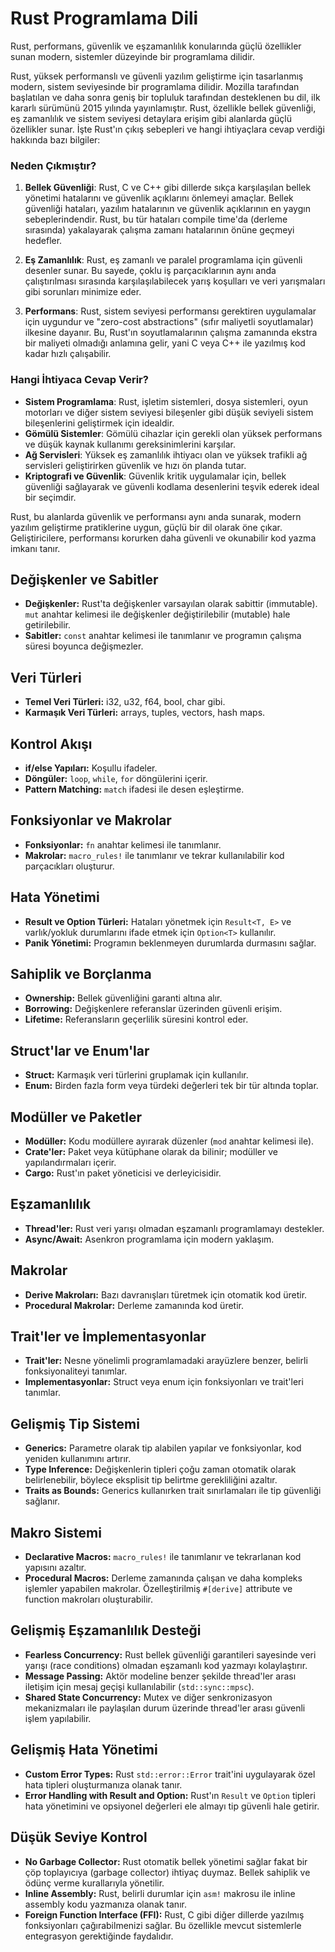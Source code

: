 # Rust Programlama Dili

Rust, performans, güvenlik ve eşzamanlılık konularında güçlü özellikler sunan modern, sistemler düzeyinde bir programlama dilidir.

Rust, yüksek performanslı ve güvenli yazılım geliştirme için tasarlanmış modern, sistem seviyesinde bir programlama dilidir. Mozilla tarafından başlatılan ve daha sonra geniş bir topluluk tarafından desteklenen bu dil, ilk kararlı sürümünü 2015 yılında yayınlamıştır. Rust, özellikle bellek güvenliği, eş zamanlılık ve sistem seviyesi detaylara erişim gibi alanlarda güçlü özellikler sunar. İşte Rust'ın çıkış sebepleri ve hangi ihtiyaçlara cevap verdiği hakkında bazı bilgiler:

### Neden Çıkmıştır?

1. **Bellek Güvenliği**: Rust, C ve C++ gibi dillerde sıkça karşılaşılan bellek yönetimi hatalarını ve güvenlik açıklarını önlemeyi amaçlar. Bellek güvenliği hataları, yazılım hatalarının ve güvenlik açıklarının en yaygın sebeplerindendir. Rust, bu tür hataları compile time'da (derleme sırasında) yakalayarak çalışma zamanı hatalarının önüne geçmeyi hedefler.

2. **Eş Zamanlılık**: Rust, eş zamanlı ve paralel programlama için güvenli desenler sunar. Bu sayede, çoklu iş parçacıklarının aynı anda çalıştırılması sırasında karşılaşılabilecek yarış koşulları ve veri yarışmaları gibi sorunları minimize eder.

3. **Performans**: Rust, sistem seviyesi performansı gerektiren uygulamalar için uygundur ve "zero-cost abstractions" (sıfır maliyetli soyutlamalar) ilkesine dayanır. Bu, Rust'ın soyutlamalarının çalışma zamanında ekstra bir maliyeti olmadığı anlamına gelir, yani C veya C++ ile yazılmış kod kadar hızlı çalışabilir.

### Hangi İhtiyaca Cevap Verir?

- **Sistem Programlama**: Rust, işletim sistemleri, dosya sistemleri, oyun motorları ve diğer sistem seviyesi bileşenler gibi düşük seviyeli sistem bileşenlerini geliştirmek için idealdir.
- **Gömülü Sistemler**: Gömülü cihazlar için gerekli olan yüksek performans ve düşük kaynak kullanımı gereksinimlerini karşılar.
- **Ağ Servisleri**: Yüksek eş zamanlılık ihtiyacı olan ve yüksek trafikli ağ servisleri geliştirirken güvenlik ve hızı ön planda tutar.
- **Kriptografi ve Güvenlik**: Güvenlik kritik uygulamalar için, bellek güvenliği sağlayarak ve güvenli kodlama desenlerini teşvik ederek ideal bir seçimdir.

Rust, bu alanlarda güvenlik ve performansı aynı anda sunarak, modern yazılım geliştirme pratiklerine uygun, güçlü bir dil olarak öne çıkar. Geliştiricilere, performansı korurken daha güvenli ve okunabilir kod yazma imkanı tanır.



## Değişkenler ve Sabitler

- **Değişkenler:** Rust'ta değişkenler varsayılan olarak sabittir (immutable). `mut` anahtar kelimesi ile değişkenler değiştirilebilir (mutable) hale getirilebilir.
- **Sabitler:** `const` anahtar kelimesi ile tanımlanır ve programın çalışma süresi boyunca değişmezler.

## Veri Türleri

- **Temel Veri Türleri:** i32, u32, f64, bool, char gibi.
- **Karmaşık Veri Türleri:** arrays, tuples, vectors, hash maps.

## Kontrol Akışı

- **if/else Yapıları:** Koşullu ifadeler.
- **Döngüler:** `loop`, `while`, `for` döngülerini içerir.
- **Pattern Matching:** `match` ifadesi ile desen eşleştirme.

## Fonksiyonlar ve Makrolar

- **Fonksiyonlar:** `fn` anahtar kelimesi ile tanımlanır.
- **Makrolar:** `macro_rules!` ile tanımlanır ve tekrar kullanılabilir kod parçacıkları oluşturur.

## Hata Yönetimi

- **Result ve Option Türleri:** Hataları yönetmek için `Result<T, E>` ve varlık/yokluk durumlarını ifade etmek için `Option<T>` kullanılır.
- **Panik Yönetimi:** Programın beklenmeyen durumlarda durmasını sağlar.

## Sahiplik ve Borçlanma

- **Ownership:** Bellek güvenliğini garanti altına alır.
- **Borrowing:** Değişkenlere referanslar üzerinden güvenli erişim.
- **Lifetime:** Referansların geçerlilik süresini kontrol eder.

## Struct'lar ve Enum'lar

- **Struct:** Karmaşık veri türlerini gruplamak için kullanılır.
- **Enum:** Birden fazla form veya türdeki değerleri tek bir tür altında toplar.

## Modüller ve Paketler

- **Modüller:** Kodu modüllere ayırarak düzenler (`mod` anahtar kelimesi ile).
- **Crate'ler:** Paket veya kütüphane olarak da bilinir; modüller ve yapılandırmaları içerir.
- **Cargo:** Rust'ın paket yöneticisi ve derleyicisidir.

## Eşzamanlılık

- **Thread'ler:** Rust veri yarışı olmadan eşzamanlı programlamayı destekler.
- **Async/Await:** Asenkron programlama için modern yaklaşım.

## Makrolar

- **Derive Makroları:** Bazı davranışları türetmek için otomatik kod üretir.
- **Procedural Makrolar:** Derleme zamanında kod üretir.

## Trait'ler ve İmplementasyonlar

- **Trait'ler:** Nesne yönelimli programlamadaki arayüzlere benzer, belirli fonksiyonaliteyi tanımlar.
- **Implementasyonlar:** Struct veya enum için fonksiyonları ve trait'leri tanımlar.

## Gelişmiş Tip Sistemi

- **Generics:** Parametre olarak tip alabilen yapılar ve fonksiyonlar, kod yeniden kullanımını artırır.
- **Type Inference:** Değişkenlerin tipleri çoğu zaman otomatik olarak belirlenebilir, böylece eksplisit tip belirtme gerekliliğini azaltır.
- **Traits as Bounds:** Generics kullanırken trait sınırlamaları ile tip güvenliği sağlanır.

## Makro Sistemi

- **Declarative Macros:** `macro_rules!` ile tanımlanır ve tekrarlanan kod yapısını azaltır.
- **Procedural Macros:** Derleme zamanında çalışan ve daha kompleks işlemler yapabilen makrolar. Özelleştirilmiş `#[derive]` attribute ve function makroları oluşturabilir.

## Gelişmiş Eşzamanlılık Desteği

- **Fearless Concurrency:** Rust bellek güvenliği garantileri sayesinde veri yarışı (race conditions) olmadan eşzamanlı kod yazmayı kolaylaştırır.
- **Message Passing:** Aktör modeline benzer şekilde thread'ler arası iletişim için mesaj geçişi kullanılabilir (`std::sync::mpsc`).
- **Shared State Concurrency:** Mutex ve diğer senkronizasyon mekanizmaları ile paylaşılan durum üzerinde thread'ler arası güvenli işlem yapılabilir.

## Gelişmiş Hata Yönetimi

- **Custom Error Types:** Rust `std::error::Error` trait'ini uygulayarak özel hata tipleri oluşturmanıza olanak tanır.
- **Error Handling with Result and Option:** Rust'ın `Result` ve `Option` tipleri hata yönetimini ve opsiyonel değerleri ele almayı tip güvenli hale getirir.

## Düşük Seviye Kontrol

- **No Garbage Collector:** Rust otomatik bellek yönetimi sağlar fakat bir çöp toplayıcıya (garbage collector) ihtiyaç duymaz. Bellek sahiplik ve ödünç verme kurallarıyla yönetilir.
- **Inline Assembly:** Rust, belirli durumlar için `asm!` makrosu ile inline assembly kodu yazmanıza olanak tanır.
- **Foreign Function Interface (FFI):** Rust, C gibi diğer dillerde yazılmış fonksiyonları çağırabilmenizi sağlar. Bu özellikle mevcut sistemlerle entegrasyon gerektiğinde faydalıdır.
